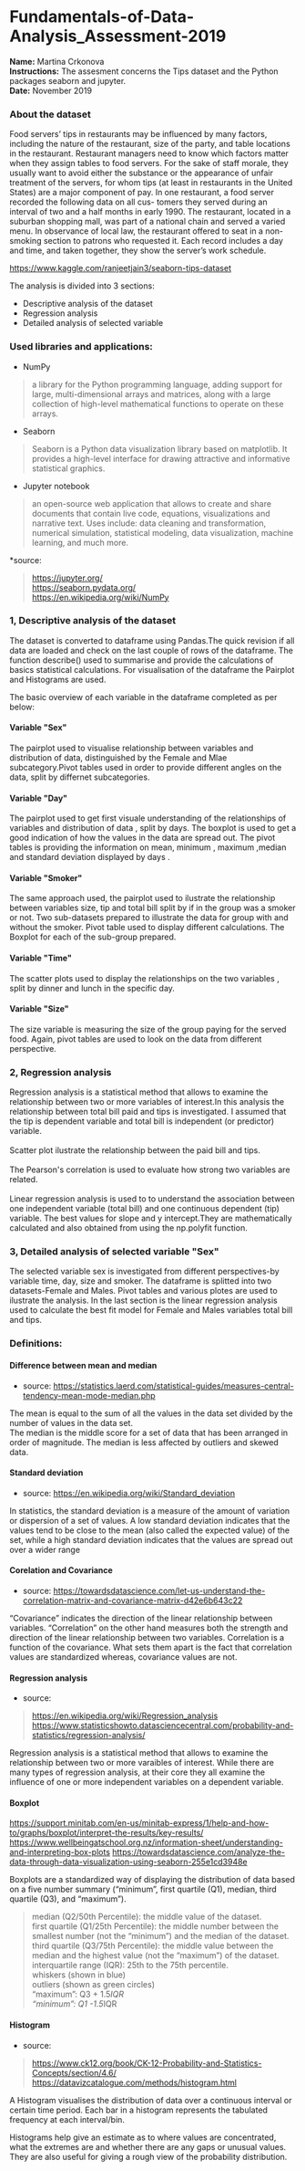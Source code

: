 # Fundamentals-of-Data-Analysis_Assessment-2019

__Name:__ Martina Crkonova<br/>
__Instructions:__ The assesment concerns the Tips dataset and the Python packages seaborn and jupyter.<br/>
__Date:__ November 2019

### About the dataset

Food servers’ tips in restaurants may be influenced by many factors, including the nature of the restaurant, size of the party, and table locations in the restaurant. Restaurant managers need to know which factors matter when they assign tables to food servers. For the sake of staff morale, they usually want to avoid either the substance or the appearance of unfair treatment of the servers, for whom tips (at least in restaurants in the United States) are a major component of pay. In one restaurant, a food server recorded the following data on all cus- tomers they served during an interval of two and a half months in early 1990. The restaurant, located in a suburban shopping mall, was part of a national chain and served a varied menu. In observance of local law, the restaurant offered to seat in a non-smoking section to patrons who requested it. Each record includes a day and time, and taken together, they show the server’s work schedule.

https://www.kaggle.com/ranjeetjain3/seaborn-tips-dataset


The analysis is divided into 3 sections:
* Descriptive analysis of the dataset
* Regression analysis 
* Detailed analysis of selected variable



### Used libraries and applications:
* NumPy
>a library for the Python programming language, adding support for large, multi-dimensional arrays and matrices, along with a large collection of high-level mathematical functions to operate on these arrays. 
* Seaborn
>Seaborn is a Python data visualization library based on matplotlib. It provides a high-level interface for drawing attractive and informative statistical graphics.
* Jupyter notebook 
>an open-source web application that allows to create and share documents that contain live code, equations, visualizations and narrative text. Uses include: data cleaning and transformation, numerical simulation, statistical modeling, data visualization, machine learning, and much more.

*source:<br/>
>https://jupyter.org/ <br/>
>https://seaborn.pydata.org/<br/>
>https://en.wikipedia.org/wiki/NumPy<br/>

### 1, Descriptive analysis of the dataset

The dataset is converted to dataframe using Pandas.The quick revision if all data are loaded and check on the last couple of rows of the dataframe. The function describe() used to summarise and provide the calculations of basics statistical calculations. For visualisation of the dataframe the Pairplot and Histograms are used.

The basic overview of each variable in the dataframe completed as per below:

#### Variable "Sex"

The pairplot used to visualise relationship between variables and distribution of data, distinguished by the Female and Mlae subcategory.Pivot tables used in order to provide different angles on the data, split by differnet subcategories. 

#### Variable "Day"

The pairplot used to get first visuale understanding of the relationships of variables and distribution of data , split by days. The boxplot is used to get a good indication of how the values in the data are spread out. The pivot tables is providing the information on mean, minimum , maximum ,median and standard deviation displayed by days .

#### Variable "Smoker"

The same approach used, the pairplot used to ilustrate the relationship between variables size, tip and total bill split by if in the group was a smoker or not. Two sub-datasets prepared to illustrate the data for group with and without the smoker. Pivot table used to display different calculations. The Boxplot for each of the sub-group prepared.

#### Variable "Time"

The scatter plots used to display the relationships on the two variables , split by dinner and lunch in the specific day. 


#### Variable "Size"

The size variable is measuring the size of the group paying for the served food. Again, pivot tables are used to look on the data from different perspective.


### 2, Regression analysis 

Regression analysis is a statistical method that allows to examine the relationship between two or more variables of interest.In this analysis the relationship between total bill paid and tips is investigated. I assumed that the tip is dependent variable and total bill is independent (or predictor) variable.<br/>
<br/>
Scatter plot ilustrate the relationship between the paid bill and tips.<br/>
<br/>
The Pearson's correlation is used to evaluate how strong two variables are related.<br/>
<br/>
Linear regression analysis is used to to understand the association between one independent variable (total bill) and one continuous dependent (tip) variable. The best values for slope and y intercept.They are mathematically calculated  and also obtained from using the np.polyfit function.

### 3, Detailed analysis of selected variable "Sex"

The selected variable sex is investigated from different perspectives-by variable time, day, size and smoker. The dataframe is splitted into two datasets-Female and Males. Pivot tables and various plotes are used to ilustrate the analysis. In the last section is the linear regression analysis used to calculate the best fit model for Female and Males variables total bill and tips.




### Definitions:

#### Difference between mean and median

* source: https://statistics.laerd.com/statistical-guides/measures-central-tendency-mean-mode-median.php

The mean is equal to the sum of all the values in the data set divided by the number of values in the data set.<br/>
The median is the middle score for a set of data that has been arranged in order of magnitude. The median is less affected by outliers and skewed data.

#### Standard deviation

* source: https://en.wikipedia.org/wiki/Standard_deviation

In statistics, the standard deviation is a measure of the amount of variation or dispersion of a set of values. A low standard deviation indicates that the values tend to be close to the mean (also called the expected value) of the set, while a high standard deviation indicates that the values are spread out over a wider range

#### Corelation and Covariance

* source: https://towardsdatascience.com/let-us-understand-the-correlation-matrix-and-covariance-matrix-d42e6b643c22

“Covariance” indicates the direction of the linear relationship between variables. “Correlation” on the other hand measures both the strength and direction of the linear relationship between two variables. Correlation is a function of the covariance. What sets them apart is the fact that correlation values are standardized whereas, covariance values are not. 


#### Regression analysis

* source:
>https://en.wikipedia.org/wiki/Regression_analysis<br/>
>https://www.statisticshowto.datasciencecentral.com/probability-and-statistics/regression-analysis/

Regression analysis is a statistical method that allows to examine the relationship between two or more varaibles of interest. While there are many types of regression analysis, at their core they all examine the influence of one or more independent variables on a dependent variable. 

#### Boxplot

https://support.minitab.com/en-us/minitab-express/1/help-and-how-to/graphs/boxplot/interpret-the-results/key-results/
https://www.wellbeingatschool.org.nz/information-sheet/understanding-and-interpreting-box-plots
https://towardsdatascience.com/analyze-the-data-through-data-visualization-using-seaborn-255e1cd3948e

Boxplots are a standardized way of displaying the distribution of data based on a five number summary (“minimum”, first quartile (Q1), median, third quartile (Q3), and “maximum”).<br/>
>median (Q2/50th Percentile): the middle value of the dataset.<br/>
>first quartile (Q1/25th Percentile): the middle number between the smallest number (not the “minimum”) and the median of the dataset.<br/>
>third quartile (Q3/75th Percentile): the middle value between the median and the highest value (not the “maximum”) of the dataset.<br/>
>interquartile range (IQR): 25th to the 75th percentile.<br/>
>whiskers (shown in blue)<br/>
>outliers (shown as green circles)<br/>
>“maximum”: Q3 + 1.5*IQR<br/>
>“minimum”: Q1 -1.5*IQR<br/>

#### Histogram

* source:
>https://www.ck12.org/book/CK-12-Probability-and-Statistics-Concepts/section/4.6/<br/>
>https://datavizcatalogue.com/methods/histogram.html

A Histogram visualises the distribution of data over a continuous interval or certain time period. Each bar in a histogram represents the tabulated frequency at each interval/bin.

Histograms help give an estimate as to where values are concentrated, what the extremes are and whether there are any gaps or unusual values. They are also useful for giving a rough view of the probability distribution.